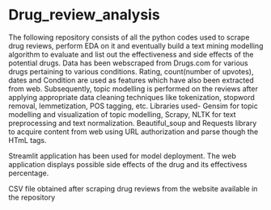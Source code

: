 # Drug_review_analysis
The following repository consists of all the python codes used to scrape drug reviews, perform EDA on it and eventually build a text mining modelling algorithm to evaluate
and list out the effectiveness and side effects of the potential drugs. Data has been webscraped from Drugs.com for various drugs pertaining to various conditions. Rating, 
count(number of upvotes), dates and Condition are used as features which have also been extracted from web. Subsequently, topic modelling is performed on the reviews after 
applying appropriate data cleaning techniques like tokenization, stopword removal, lemmetization, POS tagging, etc.
Libraries used- Gensim for topic modelling and visualization of topic modelling,
Scrapy, NLTK for text preprocessing and text normalization.
Beautiful_soup and Requests library to acquire content from web using URL authorization and parse though the HTmL tags.

Streamlit application has been used for model deployment. The web application displays possible side effects of the drug and its effectivess percentage.

CSV file obtained after scraping drug reviews from the website available in the repository
